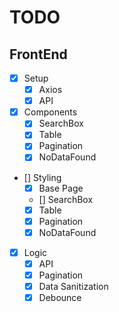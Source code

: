 # TODO

## FrontEnd

- [x] Setup
  - [x] Axios
  - [x] API
- [X] Components
  - [X] SearchBox
  - [X] Table
  - [X] Pagination
  - [X] NoDataFound
- [] Styling
  - [X] Base Page
  - [] SearchBox
  - [X] Table
  - [X] Pagination
  - [X] NoDataFound
- [X] Logic
  - [x] API
  - [X] Pagination
  - [X] Data Sanitization
  - [X] Debounce
